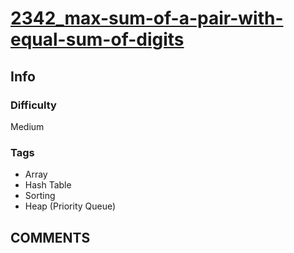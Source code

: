 # [2342_max-sum-of-a-pair-with-equal-sum-of-digits](https://leetcode.com/problems/max-sum-of-a-pair-with-equal-sum-of-digits/)

## Info

### Difficulty

Medium

### Tags

- Array
- Hash Table
- Sorting
- Heap (Priority Queue)

## __COMMENTS__

> 
